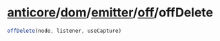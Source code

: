 # [anticore](../../../../../../#reference)/[dom](../../../#reference)/[emitter](../../#reference)/[off](../#reference)/<a name="reference">offDelete</a>

```js
offDelete(node, listener, useCapture)
```